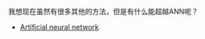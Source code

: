 我想现在虽然有很多其他的方法，但是有什么能超越ANN呢？

- [Artificial neural network](Artificial%20neural%20network/Artificial%20neural%20network.md)